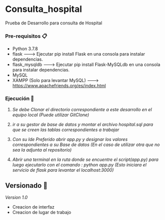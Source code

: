 # Consulta_hospital

Prueba de Desarrollo para consulta de Hospital
### Pre-requisitos 📋

* Python 3.7.8
* flask ---> Ejecutar pip install Flask en una consola para instalar dependencias.
* flask_mysqldb ---> Ejecutar pip install Flask-MySQLdb en una consola para instalar dependencias.
* MySQL 
* XAMPP (Solo para levantar MySQL) ---> https://www.apachefriends.org/es/index.html

### Ejecución 🔧

1. _Se debe Clonar el directorio correspondiente a este desarrollo en el equipo local (Puede utilizar GitClone)_

2. _ir a su gestor de base de datos y montar el archivo hospital.sql para que se creen las tablas correspondientes a trabajar_

3. _Con su Ide Preferido abrir app.py y designar los valores correspondientes a su Base de datos (En el caso de utilizar otra que no sea la adjunta al repositorio)_

4. _Abrir una terminal en la ruta donde se encuentre el script(app.py) para luego ejecutarlo con el comando : python app.py (Esto iniciara el servicio de flask para levantar el localhost:3000)_


## Versionado 📌
_Version 1.0_ 
* Creacion de interfaz
* Creacion de lugar de trabajo
